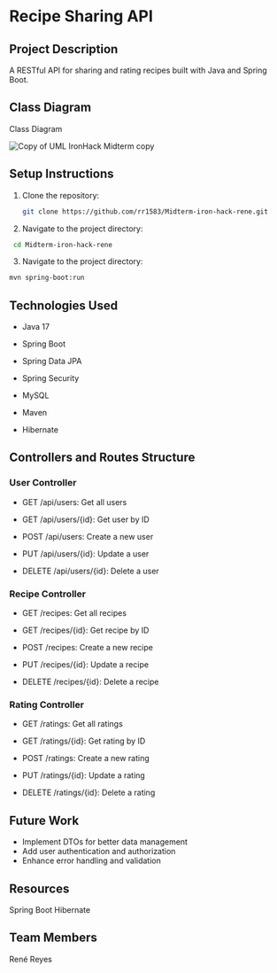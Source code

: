 # Recipe Sharing API

## Project Description
A RESTful API for sharing and rating recipes built with Java and Spring Boot.

## Class Diagram

Class Diagram

![Copy of UML IronHack Midterm copy](https://github.com/user-attachments/assets/e73b4a29-40a3-4a25-8e88-b7c6c22225d1)

## Setup Instructions
1. Clone the repository:
   ```bash
   git clone https://github.com/rr1583/Midterm-iron-hack-rene.git
   ```
2. Navigate to the project directory:
 ```bash
  cd Midterm-iron-hack-rene
 ```

3. Navigate to the project directory:
```bash
mvn spring-boot:run
 ```


## Technologies Used

* Java 17
  
* Spring Boot
  
* Spring Data JPA
  
* Spring Security
  
* MySQL
  
* Maven
  
* Hibernate 

  
## Controllers and Routes Structure

### User Controller

* GET /api/users: Get all users
  
* GET /api/users/{id}: Get user by ID
  
* POST /api/users: Create a new user
  
* PUT /api/users/{id}: Update a user
  
* DELETE /api/users/{id}: Delete a user

  
### Recipe Controller

* GET /recipes: Get all recipes
  
* GET /recipes/{id}: Get recipe by ID
  
* POST /recipes: Create a new recipe
  
* PUT /recipes/{id}: Update a recipe
  
* DELETE /recipes/{id}: Delete a recipe

  
### Rating Controller

* GET /ratings: Get all ratings
  
* GET /ratings/{id}: Get rating by ID
  
* POST /ratings: Create a new rating
  
* PUT /ratings/{id}: Update a rating
  
* DELETE /ratings/{id}: Delete a rating


## Future Work

* Implement DTOs for better data management
* Add user authentication and authorization
* Enhance error handling and validation
  
## Resources
Spring Boot 
Hibernate 


## Team Members
René Reyes

